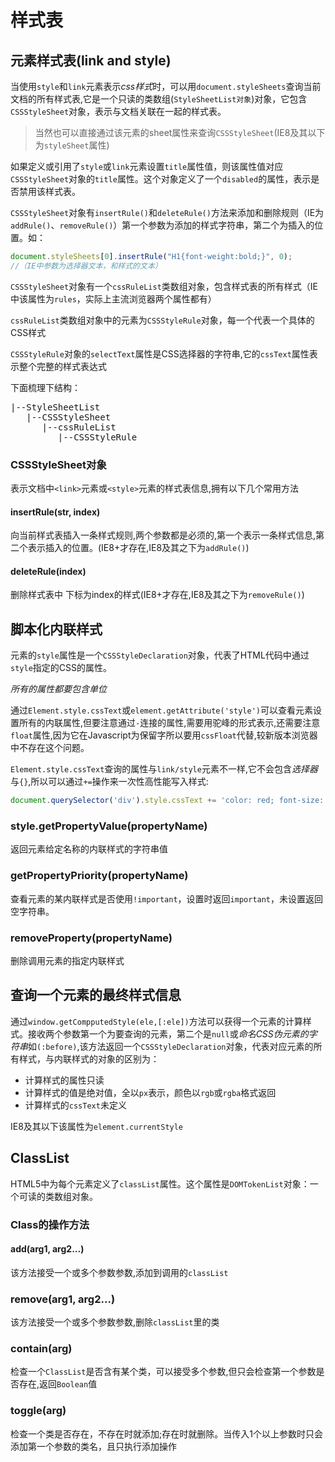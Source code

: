 # 样式表

## 元素样式表(link and style)
当使用`style`和`link`元素表示*css样式*时，可以用`document.styleSheets`查询当前文档的所有样式表,它是一个只读的类数组(`StyleSheetList对象`)对象，它包含`CSSStyleSheet`对象，表示与文档关联在一起的样式表。

>当然也可以直接通过该元素的sheet属性来查询`CSSStyleSheet`(IE8及其以下为`styleSheet`属性)

如果定义或引用了`style`或`link`元素设置`title`属性值，则该属性值对应`CSSStyleSheet`对象的`title`属性。这个对象定义了一个`disabled`的属性，表示是否禁用该样式表。

`CSSStyleSheet`对象有`insertRule()`和`deleteRule()`方法来添加和删除规则（IE为`addRule()`、`removeRule()`）第一个参数为添加的样式字符串，第二个为插入的位置。如：
```js
document.styleSheets[0].insertRule("H1{font-weight:bold;}", 0);
//（IE中参数为选择器文本，和样式的文本）
```

`CSSStyleSheet`对象有一个`cssRuleList`类数组对象，包含样式表的所有样式（IE中该属性为`rules`，实际上主流浏览器两个属性都有）

`cssRuleList`类数组对象中的元素为`CSSStyleRule`对象，每一个代表一个具体的CSS样式

`CSSStyleRule`对象的`selectText`属性是CSS选择器的字符串,它的`cssText`属性表示整个完整的样式表达式

下面梳理下结构：
<pre>
|--StyleSheetList
   |--CSSStyleSheet
      |--cssRuleList
         |--CSSStyleRule
</pre>
### CSSStyleSheet对象
表示文档中`<link>`元素或`<style>`元素的样式表信息,拥有以下几个常用方法

#### insertRule(str, index)
向当前样式表插入一条样式规则,两个参数都是必须的,第一个表示一条样式信息,第二个表示插入的位置。(IE8+才存在,IE8及其之下为`addRule()`)

#### deleteRule(index)
删除样式表中 下标为index的样式(IE8+才存在,IE8及其之下为`removeRule()`)

## 脚本化内联样式
元素的`style`属性是一个`CSSStyleDeclaration`对象，代表了HTML代码中通过`style`指定的CSS的属性。

*所有的属性都要包含单位*

通过`Element.style.cssText`或`element.getAttribute('style')`可以查看元素设置所有的内联属性,但要注意通过` - `连接的属性,需要用驼峰的形式表示,还需要注意`float`属性,因为它在Javascript为保留字所以要用`cssFloat`代替,较新版本浏览器中不存在这个问题。

`Element.style.cssText`查询的属性与`link/style`元素不一样,它不会包含*选择器*与`{}`,所以可以通过`+=`操作来一次性高性能写入样式:
```js
document.querySelector('div').style.cssText += 'color: red; font-size: 14px;';
```

### style.getPropertyValue(propertyName)
返回元素给定名称的内联样式的字符串值

### getPropertyPriority(propertyName)
查看元素的某内联样式是否使用`!important`，设置时返回`important`，未设置返回空字符串。

### removeProperty(propertyName)
删除调用元素的指定内联样式

## 查询一个元素的最终样式信息
通过`window.getCompputedStyle(ele,[:ele])`方法可以获得一个元素的计算样式。接收两个参数第一个为要查询的元素，第二个是`null`或*命名CSS伪元素的字符串*如`(:before)`,该方法返回一个`CSSStyleDeclaration`对象，代表对应元素的所有样式，与内联样式的对象的区别为：
+ 计算样式的属性只读
+ 计算样式的值是绝对值，全以`px`表示，颜色以`rgb`或`rgba`格式返回
+ 计算样式的`cssText`未定义

IE8及其以下该属性为`element.currentStyle`

## ClassList
HTML5中为每个元素定义了`classList`属性。这个属性是`DOMTokenList`对象：一个可读的类数组对象。

### Class的操作方法

#### add(arg1, arg2...)
该方法接受一个或多个参数参数,添加到调用的`classList`

### remove(arg1, arg2...)
该方法接受一个或多个参数参数,删除`classList`里的类

### contain(arg)
检查一个`ClassList`是否含有某个类，可以接受多个参数,但只会检查第一个参数是否存在,返回`Boolean`值

### toggle(arg)
检查一个类是否存在，不存在时就添加;存在时就删除。当传入1个以上参数时只会添加第一个参数的类名，且只执行添加操作
